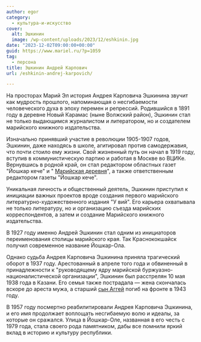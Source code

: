 ```yaml
---
author: egor
category:
  - культура-и-искусство
cover:
  alt: Эшкинин
  image: /wp-content/uploads/2023/12/eshkinin.jpg
date: "2023-12-02T09:00:00+00:00"
guid: https://www.mariel.ru/?p=1059
tag:
  - персона
title: Эшкинин Андрей Карпович
url: /eshkinin-andrej-karpovich/

---
```

На просторах Марий Эл история Андрея Карповича Эшкинина звучит как мудрость прошлого, напоминающая о несгибаемости человеческого духа в эпоху перемен и репрессий. Родившийся в 1891 году в деревне Новый Карамас (ныне Волжский район), Эшкинин стал не только выдающимся журналистом и литератором, но и создателем марийского книжного издательства.

Изначально принявший участие в революции 1905-1907 годов, Эшкинин, даже находясь в школе, агитировал против самодержавия, что почти стоило ему жизни. Свой жизненный путь он начал в 1919 году, вступив в коммунистическую партию и работая в Москве во ВЦИКе. Вернувшись в родной край, он стал редактором областных газет "Йошкар кече" и " [Марийская деревня](/derevnya-kushko-bilyamor/)", а также ответственным редактором газеты "Йошкар кече".

Уникальная личность и общественный деятель, Эшкинин приступил к инициации важных проектов вроде создания первого марийского литературно-художественного издания "У вий". Его карьера охватывала не только литературу, но и организацию съезда марийских корреспондентов, а затем и создание Марийского книжного издательства.

В 1927 году именно Андрей Эшкинин стал одним из инициаторов переименования столицы марийского края. Так Краснококшайск получил современное название Йошкар-Ола.

Однако судьба Андрея Карповича Эшкинина приняла трагический оборот в 1937 году. Арестованный в апреле того года и обвиненный в принадлежности к "руководящему ядру марийской буржуазно-националистической организации", Эшкинин был расстрелян 10 мая 1938 года в Казани. Его семья также пострадала — жена скончалась вскоре до ареста мужа, а старший [сын Аггей](https://1418museum.ru/heroes/72011749/) погиб на фронте в 1943 году.

В 1957 году посмертно реабилитировали Андрея Карповича Эшкинина, и его имя продолжает воплощать несгибаемую волю и идеалы, за которые он сражался. Улица в Йошкар-Оле, названная в его честь с 1979 года, стала своего рода памятником, дабы все помнили яркий вклад в историю и культуру республики.
